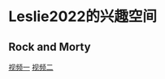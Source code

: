 # Leslie2022的兴趣空间

## Rock and Morty
  [视频一](https://www.bilibili.com/video/BV1UU4y1p71r/?spm_id_from=333.788.recommend_more_video.0)
  [视频二](https://www.bilibili.com/video/BV17t4y1i75f?spm_id_from=333.999.0.0)

## 
